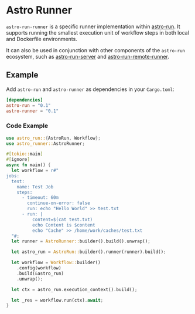 # Astro Runner

`astro-run-runner` is a specific runner implementation within [astro-run](https://github.com/panghu-huang/astro-run). It supports running the smallest execution unit of workflow steps in both local and Dockerfile environments.

It can also be used in conjunction with other components of the `astro-run` ecosystem, such as [astro-run-server](../server) and [astro-run-remote-runner](../remote-runner).

## Example

Add `astro-run` and `astro-runner` as dependencies in your `Cargo.toml`:

```toml
[dependencies]
astro-run = "0.1"
astro-runner = "0.1"
```

### Code Example

```rust
use astro_run::{AstroRun, Workflow};
use astro_runner::AstroRunner;

#[tokio::main]
#[ignore]
async fn main() {
  let workflow = r#"
jobs:
  test:
    name: Test Job
    steps:
      - timeout: 60m
        continue-on-error: false
        run: echo "Hello World" >> test.txt
      - run: |
          content=$(cat test.txt)
          echo Content is $content
          echo "Cache" >> /home/work/caches/test.txt
  "#;
  let runner = AstroRunner::builder().build().unwrap();

  let astro_run = AstroRun::builder().runner(runner).build();

  let workflow = Workflow::builder()
    .config(workflow)
    .build(&astro_run)
    .unwrap();

  let ctx = astro_run.execution_context().build();

  let _res = workflow.run(ctx).await;
}
```
